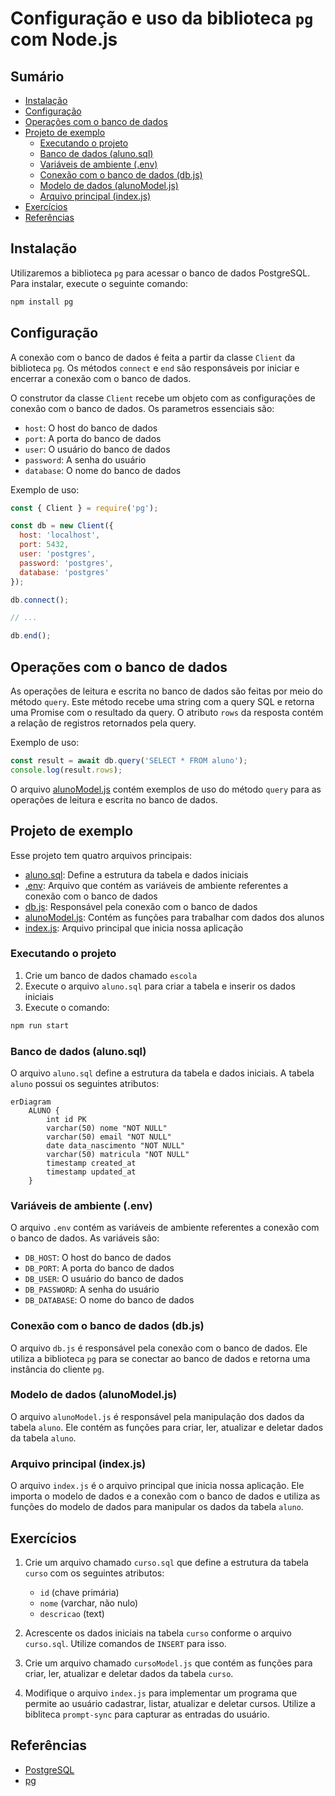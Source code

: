# Configuração e uso da biblioteca `pg` com Node.js

## Sumário

- [Instalação](#instalação)
- [Configuração](#configuração)
- [Operações com o banco de dados](#operações-com-o-banco-de-dados)
- [Projeto de exemplo](#projeto-de-exemplo)
  - [Executando o projeto](#executando-o-projeto)
  - [Banco de dados (aluno.sql)](#banco-de-dados-alunosql)
  - [Variáveis de ambiente (.env)](#variáveis-de-ambiente-env)
  - [Conexão com o banco de dados (db.js)](#conexão-com-o-banco-de-dados-dbjs)
  - [Modelo de dados (alunoModel.js)](#modelo-de-dados-alunomodeljs)
  - [Arquivo principal (index.js)](#arquivo-principal-indexjs)
- [Exercícios](#exercícios)
- [Referências](#referências)

## Instalação

Utilizaremos a biblioteca `pg` para acessar o banco de dados PostgreSQL. Para instalar, execute o seguinte comando:

```bash
npm install pg
```

## Configuração

A conexão com o banco de dados é feita a partir da classe `Client` da biblioteca `pg`. Os métodos `connect` e `end` são responsáveis por iniciar e encerrar a conexão com o banco de dados.

O construtor da classe `Client` recebe um objeto com as configurações de conexão com o banco de dados. Os parametros essenciais são:

- `host`: O host do banco de dados
- `port`: A porta do banco de dados
- `user`: O usuário do banco de dados
- `password`: A senha do usuário
- `database`: O nome do banco de dados

Exemplo de uso:

```js
const { Client } = require('pg');

const db = new Client({
  host: 'localhost',
  port: 5432,
  user: 'postgres',
  password: 'postgres',
  database: 'postgres'
});

db.connect();

// ...

db.end();
```

## Operações com o banco de dados

As operações de leitura e escrita no banco de dados são feitas por meio do método `query`. Este método recebe uma string com a query SQL e retorna uma Promise com o resultado da query. O atributo `rows` da resposta contém a relação de registros retornados pela query.

Exemplo de uso:

```js
const result = await db.query('SELECT * FROM aluno');
console.log(result.rows);
```

O arquivo [alunoModel.js](./src/alunoModel.js) contém exemplos de uso do método `query` para as operações de leitura e escrita no banco de dados.

## Projeto de exemplo

Esse projeto tem quatro arquivos principais:

- [aluno.sql](./sql/aluno.sql): Define a estrutura da tabela e dados iniciais
- [.env](./.env): Arquivo que contém as variáveis de ambiente referentes a conexão com o banco de dados
- [db.js](./src/db.js): Responsável pela conexão com o banco de dados
- [alunoModel.js](./src/alunoModel.js): Contém as funções para trabalhar com dados dos alunos
- [index.js](./src/index.js): Arquivo principal que inicia nossa aplicação

### Executando o projeto

1. Crie um banco de dados chamado `escola`
2. Execute o arquivo `aluno.sql` para criar a tabela e inserir os dados iniciais
3. Execute o comando:

```bash
npm run start
``` 

### Banco de dados (aluno.sql)

O arquivo `aluno.sql` define a estrutura da tabela e dados iniciais. A tabela `aluno` possui os seguintes atributos:

```mermaid
erDiagram
    ALUNO {
        int id PK
        varchar(50) nome "NOT NULL"
        varchar(50) email "NOT NULL"
        date data_nascimento "NOT NULL"
        varchar(50) matricula "NOT NULL"
        timestamp created_at
        timestamp updated_at
    }
```

### Variáveis de ambiente (.env)

O arquivo `.env` contém as variáveis de ambiente referentes a conexão com o banco de dados. As variáveis são:

- `DB_HOST`: O host do banco de dados
- `DB_PORT`: A porta do banco de dados
- `DB_USER`: O usuário do banco de dados
- `DB_PASSWORD`: A senha do usuário
- `DB_DATABASE`: O nome do banco de dados

### Conexão com o banco de dados (db.js)

O arquivo `db.js` é responsável pela conexão com o banco de dados. Ele utiliza a biblioteca `pg` para se conectar ao banco de dados e retorna uma instância do cliente `pg`.

### Modelo de dados (alunoModel.js)

O arquivo `alunoModel.js` é responsável pela manipulação dos dados da tabela `aluno`. Ele contém as funções para criar, ler, atualizar e deletar dados da tabela `aluno`.

### Arquivo principal (index.js)

O arquivo `index.js` é o arquivo principal que inicia nossa aplicação. Ele importa o modelo de dados e a conexão com o banco de dados e utiliza as funções do modelo de dados para manipular os dados da tabela `aluno`.

## Exercícios

1. Crie um arquivo chamado `curso.sql` que define a estrutura da tabela `curso` com os seguintes atributos:
   - `id` (chave primária)
   - `nome` (varchar, não nulo)
   - `descricao` (text)

2. Acrescente os dados iniciais na tabela `curso` conforme o arquivo `curso.sql`. Utilize comandos de `INSERT` para isso.

3. Crie um arquivo chamado `cursoModel.js` que contém as funções para criar, ler, atualizar e deletar dados da tabela `curso`.

4. Modifique o arquivo `index.js` para implementar um programa que permite ao usuário cadastrar, listar, atualizar e deletar cursos. Utilize a bibliteca `prompt-sync` para capturar as entradas do usuário.

## Referências
- [PostgreSQL](https://www.postgresql.org/)
- [pg](https://node-postgres.com/)
